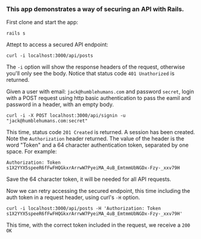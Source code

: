 ### This app demonstrates a way of securing an API with Rails.

First clone and start the app:

    rails s
    
Attept to access a secured API endpoint:

    curl -i localhost:3000/api/posts

The `-i` option will show the response headers of the request, otherwise you'll only see the body. Notice that status code `401 Unathorized` is returned.
    
Given a user with email: `jack@humblehumans.com` and password `secret`, login with a POST request using http basic authentication to pass the eamil and password in a header, with an empty body.

    curl -i -X POST localhost:3000/api/signin -u "jack@humblehumans.com:secret"

This time, status code `201 Created` is returned. A session has been created. Note the `Authorization` header returned. The value of the header is the word "Token" and a 64 character authentication token, separated by one space. For example:

    Authorization: Token s1X2YYX5speeR6fFwFHQGkxrArrwW7PyeiMA_4uB_EmtmmUbNGDx-Fzy-_xxv79H

Save the 64 character token, it will be needed for all API requests.

Now we can retry accessing the secured endpoint, this time including the auth token in a request header, using curl's `-H` option.

    curl -i localhost:3000/api/posts -H 'Authorization: Token s1X2YYX5speeR6fFwFHQGkxrArrwW7PyeiMA_4uB_EmtmmUbNGDx-Fzy-_xxv79H'
    
This time, with the correct token included in the request, we receive a `200 OK`
